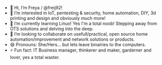 - 👋 Hi, I’m Freya / @freij92!
- 👀 I’m interested in IoT, pentesting & security, home automation, DIY, 3d printing and design and obviously much more!
- 🌱 I’m currently learning Linux! Yes I'm a total noob! Stepping away from OTS solutions and delving into the deep.
- 💞️ I’m looking to collaborate on usefull/practical, open source home automation/improvement and network solutions or products.
- 😄 Pronouns: She/Hers... but lets leave binairies to the computers.
- ⚡ Fun fact: IT Business manager, thinkerer and maker, garderner and lover, yes a total waster.

<!---
freij92/freij92 is a ✨ special ✨ repository because its `README.md` (this file) appears on your GitHub profile.
You can click the Preview link to take a look at your changes.
--->
